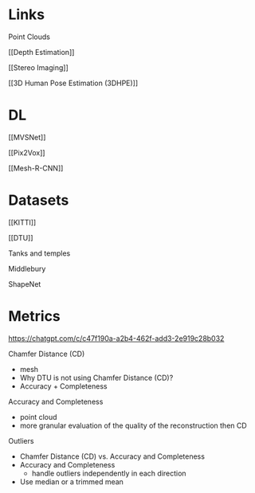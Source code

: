 

# Links

Point Clouds

[[Depth Estimation]]

[[Stereo Imaging]]

[[3D Human Pose Estimation (3DHPE)]]

# DL

[[MVSNet]]

[[Pix2Vox]]

[[Mesh-R-CNN]]

# Datasets

[[KITTI]]

[[DTU]]

Tanks and temples

Middlebury

ShapeNet

# Metrics

https://chatgpt.com/c/c47f190a-a2b4-462f-add3-2e919c28b032

Chamfer Distance (CD)
- mesh
- Why DTU is not using Chamfer Distance (CD)?
- Accuracy + Completeness

Accuracy and Completeness
- point cloud
- more granular evaluation of the quality of the reconstruction then CD

Outliers
- Chamfer Distance (CD) vs. Accuracy and Completeness
- Accuracy and Completeness
	- handle outliers independently in each direction
- Use median or a trimmed mean